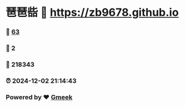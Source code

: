 # 琶琶啙 :link: https://zb9678.github.io 
### :page_facing_up: [63](https://zb9678.github.io/tag.html) 
### :speech_balloon: 2 
### :hibiscus: 218343 
### :alarm_clock: 2024-12-02 21:14:43 
### Powered by :heart: [Gmeek](https://github.com/Meekdai/Gmeek)

